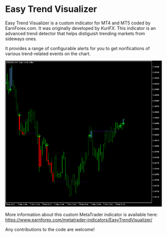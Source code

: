# Easy Trend Visualizer
Easy Trend Visualizer is a custom indicator for MT4 and MT5 coded by EarnForex.com. It was originally developed by _KurlFX_. This indicator is an advanced trend detector that helps distiguish trending markets from sideways ones.

It provides a range of configurable alerts for you to get norifications of various trend-related events on the chart. 

![Easy Trend Visualizer indicator marks some important trend developments on the M1 EUR/USD chart](https://github.com/EarnForex/Easy-Trend-Visualizer/blob/main/README_Images/Easy%20Trend%20Visualizer%20Shows%20Trends%20on%20Short-Term%20EURUSD%20Chart.png)

More information about this custom MetaTrader indicator is available here: https://www.earnforex.com/metatrader-indicators/EasyTrendVisualizer/

Any contributions to the code are welcome!
